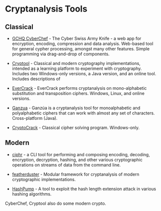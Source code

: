 # Cryptanalysis Tools

## Classical

* [GCHQ CyberChef](https://gchq.github.io/CyberChef) - The Cyber Swiss Army Knife - a web app for encryption, encoding, compression and data analysis. Web-based tool for general cypher processing, amongst many other features. Simple programming via drag-and-drop of components.

* [Cryptool](https://www.cryptool.org) - Classical and modern cryptography implementations, intended as a learning platform to experiment with cryptography. Includes two Windows-only versions, a Java version, and an online tool. Includes descriptions of 

* [EverCrack](http://evercrack.sourceforge.net/) - EverCrack performs cryptanalysis on mono-alphabetic substitution and transposition ciphers. Windows, Linux, and online versions.

* [Ganzua](http://ganzua.sourceforge.net/en/) - Ganzúa is a cryptanalysis tool for monoalphabetic and polyalphabetic ciphers that can work with almost any set of characters. Cross-platform (Java).

* [CryptoCrack](https://sites.google.com/site/cryptocrackprogram/) - Classical cipher solving program. Windows-only.

## Modern

* [ciphr](https://github.com/frohoff/ciphr) - a CLI tool for performing and composing encoding, decoding, encryption, decryption, hashing, and other various cryptographic operations on streams of data from the command line.

* [featherduster](https://github.com/nccgroup/featherduster) - Modular framework for cryptanalysis of modern cryptographic implementations.

* [HashPump](https://github.com/bwall/HashPump) - A tool to exploit the hash length extension attack in various hashing algorithms.

CyberChef, Cryptool also do some modern crypto.
